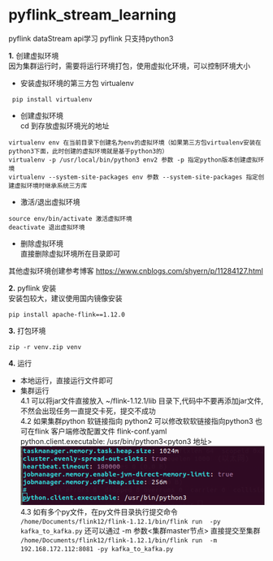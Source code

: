 # pyflink_stream_learning
pyflink dataStream api学习
pyflink 只支持python3

**1.** 创建虚拟环境 <br>
因为集群运行时，需要将运行环境打包，使用虚拟化环境，可以控制环境大小<br>
   * 安装虚拟环境的第三方包 virtualenv
   ```
    pip install virtualenv
   ```
   * 创建虚拟环境 <br>
   cd 到存放虚拟环境光的地址<br>
   ```
   virtualenv env 在当前目录下创建名为env的虚拟环境（如果第三方包virtualenv安装在python3下面，此时创建的虚拟环境就是基于python3的）
   virtualenv -p /usr/local/bin/python3 env2 参数 -p 指定python版本创建虚拟环境
   virtualenv --system-site-packages env 参数 --system-site-packages 指定创建虚拟环境时继承系统三方库
   ```
   * 激活/退出虚拟环境
   ```
   source env/bin/activate 激活虚拟环境
   deactivate 退出虚拟环境
   ```
   * 删除虚拟环境 <br>
   直接删除虚拟环境所在目录即可 <br>
   
   其他虚拟环境创建参考博客 https://www.cnblogs.com/shyern/p/11284127.html
   
**2.** pyflink 安装 <br>
安装包较大，建议使用国内镜像安装
```
pip install apache-flink==1.12.0
```

**3.** 打包环境 <br>

```
zip -r venv.zip venv

```

**4.** 运行
   * 本地运行，直接运行文件即可
   * 集群运行 <br>
   4.1 可以将jar文件直接放入 ~/flink-1.12.1/lib 目录下,代码中不要再添加jar文件,不然会出现任务一直提交卡死，提交不成功<br>
   4.2 如果集群python 软链接指向 python2 可以修改软软链接指向python3 也可在flink 客户端修改配置文件 flink-conf.yaml <br>
   python.client.executable: /usr/bin/python3<pyton3 地址>
    ![](./image/1615273425.png)<br>
    4.3 如有多个py文件，在py文件目录执行提交命令<br>
    ```
    /home/Documents/flink12/flink-1.12.1/bin/flink run  -py kafka_to_kafka.py
    ```
    还可以通过 -m 参数<集群master节点> 直接提交至集群
    ```
    /home/Documents/flink12/flink-1.12.1/bin/flink run  -m 192.168.172.112:8081 -py kafka_to_kafka.py
    ```